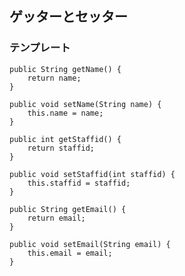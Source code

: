 ## ゲッターとセッター
### テンプレート
	public String getName() {
		return name;
	}

	public void setName(String name) {
		this.name = name;
	}

	public int getStaffid() {
		return staffid;
	}

	public void setStaffid(int staffid) {
		this.staffid = staffid;
	}

	public String getEmail() {
		return email;
	}

	public void setEmail(String email) {
		this.email = email;
	}

